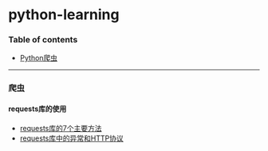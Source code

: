 # python-learning

###  Table of contents 
- [Python爬虫](#爬虫)

---------------------------------------------------------------------------------------------------

### 爬虫
#### requests库的使用
- [requests库的7个主要方法](https://github.com/rovo98/python-learning/blob/master/blogs/Spider-Requests-learning/01-Requests%E5%BA%93%E7%9A%847%E4%B8%AA%E4%B8%BB%E8%A6%81%E6%96%B9%E6%B3%95.md)
- [requests库中的异常和HTTP协议](https://github.com/rovo98/python-learning/blob/master/blogs/Spider-Requests-learning/02-Requests%E5%BA%93%E7%9A%84%E5%BC%82%E5%B8%B8HTTP%E5%8D%8F%E8%AE%AE.md)
